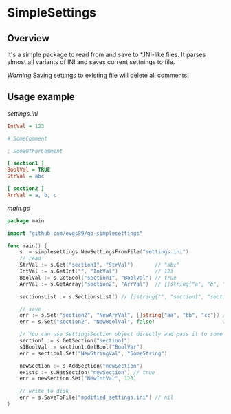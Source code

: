 # SimpleSettings

## Overview

It's a simple package to read from and save to \*.INI-like files. It parses almost all variants of INI and saves current settnings to file.

_Warning_ Saving settings to existing file will delete all comments!

## Usage example

_settings.ini_

```ini
IntVal = 123

# SomeComment

; SomeOtherComment

[ section1 ]
BoolVal = TRUE
StrVal = abc

[ section2 ]
ArrVal = a, b, c


```

_main.go_

```go
package main

import "github.com/evgs89/go-simplesettings"

func main() {
	s := simplesettings.NewSettingsFromFile("settings.ini")
	// read
	StrVal := s.Get("section1", "StrVal")       // "abc"
	IntVal := s.GetInt("", "IntVal")            // 123
	BoolVal := s.GetBool("section1", "BoolVal") // true
	ArrVal := s.GetArray("section2", "ArrVal")  // []string{"a", "b", "c"}

	sectionsList := s.SectionsList() // []string{"", "section1", "section2"}

	// save
	err := s.Set("section2", "NewArrVal", []string{"aa", "bb", "cc"}) // nil
	err = s.Set("section2", "NewBoolVal", false)                      // nil

	// You can use SettingsSection object directly and pass it to some sub-routine
	section1 := s.GetSection("section1")
	s1BoolVal := section1.GetBool("BoolVar")
	err = section1.Set("NewStringVal", "SomeString")

	newSection := s.AddSection("newSection")
	exists := s.HasSection("newSection") // true
	err = newSection.Set("NewIntVal", 123)

	// write to disk
	err = s.SaveToFile("modified_settings.ini") // nil
}
```
